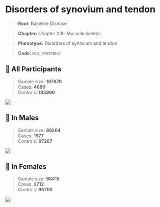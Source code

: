 # Disorders of synovium and tendon

> **Root:** Baseline Disease  

> **Chapter:** Chapter XIII- Musculoskeletal  

> **Phenotype:** Disorders of synovium and tendon  

> **Code:** `M13_SYNOTEND`

## 🧪 All Participants  
> Sample size: **187679**  
> Cases: **4689**  
> Controls: **182990**
<img src="/Disease/Figures/ALL/Incidence/M13_SYNOTEND.png"/>
<CsvTable src="/Disease_Data/ALL/Incidence/COX_M13_SYNOTEND.csv" label="🔍 View full results" />

## 👨 In Males  
> Sample size: **89264**  
> Cases: **1977**  
> Controls: **87287**
<img src="/Disease/Figures/Male/Incidence/M13_SYNOTEND.png"/>
<CsvTable src="/Disease_Data/Male/Incidence/COX_M13_SYNOTEND.csv" label="🔍 View full results" />

## 👩 In Females  
> Sample size: **98415**  
> Cases: **2712**  
> Controls: **95703**
<img src="/Disease/Figures/Female/Incidence/M13_SYNOTEND.png"/>
<CsvTable src="/Disease_Data/Female/Incidence/COX_M13_SYNOTEND.csv" label="🔍 View full results" />
